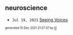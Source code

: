 ## neuroscience


* <code>Jul 19, 2021</code> [Seeing Voices](2021-07-19T15-32-44-seeing-voices.md)

<sup><sub>generated 15 Dec 2021 21:27:37 by <a href='https://github.com/senorprogrammer/til'>til</a></sub></sup>
